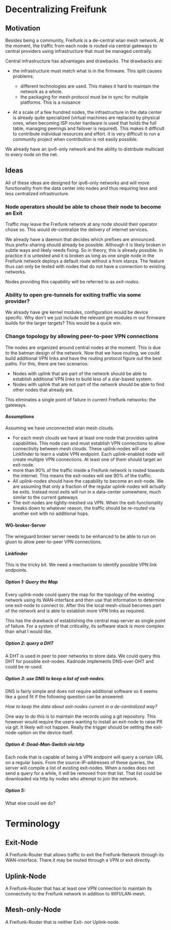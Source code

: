 # Decentralizing Freifunk

## Motivation

Besides being a community, Freifunk is a de-central wlan mesh network. 
At the moment, the traffic from each node is routed via central gateways to central 
providers using infrastructure that must be managed centrally.

Central infrastructure has advantages and drawbacks. The drawbacks are:

* the infrastructure must match what is in the firmware. This split causes problems:

  * different technologies are used. This makes it hard to maintain the network as a whole.
  * the packaging for mesh protocol must be in sync for multiple platforms. This is a nuisance

* At a scale of a few hundred nodes, the infrastructure in the data center is 
  already quite specialized (virtual machines are replaced by physical ones, 
  when becoming ISP router hardware is used that holds the full table, managing 
  peerings and failover is required). This makes it difficult to contribute 
  individual resources and effort. It is very difficult to run a community 
  project when contribution is not easily possible.

We already have an ipv6-only network and the ability to distribute multicast to every node on the net.

## Ideas

All of these ideas are designed for ipv6-only networks and will move 
functionality from the data center into nodes and thus requiring less and less centralized infrastructure.

### Node operators should be able to chose their node to become an Exit

Traffic may leave the Freifunk network at any node should their operator 
chose so. This would de-centralize the delivery of internet services.

We already have a daemon that decides which prefixes are announced. thus 
prefix-sharing should already be possible. Although it is likely broken in 
subtle ways and likely needs fixing. So in theory, this is already possible.
In practice it is untested and it is broken as long as one single node in the 
Freifunk network deploys a default route without a from stanza. The feature 
thus can only be tested with nodes that do not have a connection to existing 
networks.

Nodes providing this capability will be referred to as _exit-nodes_.

### Ability to open gre-tunnels for exiting traffic via some provider?

We already have gre kernel modules, configuration would be device specific. Why 
don't we just include the relevant gre modules in our firmware builds for the 
larger targets? This would be a quick win.

### Change topology by allowing peer-to-peer VPN connections

The nodes are organized around central nodes at the moment. This is due to the batman design of the network. Now that we have routing, we could build additional VPN links and have the routing protocol figure out the best paths. For this, there are two scenarios:

* Nodes with uplink that are part of the network should be able to establish
  additional VPN links to build less of a star-based system.
* Nodes with uplink that are not part of the network should be able to find
  other nodes that already are.

This eliminates a single point of failure in current Freifunk networks: the gateways.


#### Assumptions

Assuming we have unconnected wlan mesh clouds.

* For each mesh clouds we have at least one node that provides uplink capabilities. This node can and must establish VPN connections to allow connectivity between mesh clouds. These uplink-nodes will use Linkfinder to learn a viable VPN endpoint. Each uplink-enabled node will create multiple VPN connections. At least one of them should target an exit-node.
* more than 90% of the traffic inside a Freifunk network is routed towards the internet. This means the exit-nodes will see 90% of the traffic.
* All uplink-nodes should have the capability to become an exit-node. We are  assuming that only a fraction of the regular uplink-nodes will actually be exits. Instead most exits will run in a data-center somewhere, much similar to the current gateways
* The exit-nodes are tightly-meshed via VPN. When the exit-functionality breaks down to 
  whatever reason, the traffic should be re-routed via another exit with no additional hops.


#### WG-broker-Server

The wireguard broker server needs to be enhanced to be able to run on gluon to allow peer-to-peer VPN connections.

#### Linkfinder

This is the tricky bit. We need a mechanism to identify possible VPN link endpoints.

##### Option 1: Query the Map

Every uplink-node could query the map for the topology of the existing network using its WAN-interface and then use that information to determine one exit-node to connect to. After this the local mesh-cloud becomes part of the network and is able to establish more VPN links as required.

This has the drawback of establishing the central map server as single point of failure. For a system of that criticality, its software stack is more complex than what I would like.

##### Option 2: query a DHT

A DHT is used in peer to peer networks to store data. We could query this DHT for possible exit-nodes. Kadnode implements DNS-over-DHT and could be re-used.


##### Option 3: use DNS to keep a list of exit-nodes.

DNS is fairly simple and does not require additional software so it seems like 
a good fit if the following question can be answered:

_How to keep the data about exit-nodes current in a de-centralized way?_

One way to do this is to maintain the records using a git repository. This 
however would require the users wanting to install an exit-node to raise PR via 
git. It likely will not happen. Really the trigger should be setting the 
exit-node-option on the device itself.

##### Option 4: Dead-Man-Switch via http

Each node that is capable of being a VPN endpoint will query a certain URL on a 
regular basis. From the source-IP-addresses of these queries, the server will 
compile a list of existing exit-nodes. When a nodes does not send a query for a 
while, it will be removed from that list. That list could be downloaded via 
http by nodes who attempt to join the network.

##### Option 5: <your idea here>

What else could we do?


# Terminology

## Exit-Node

A Freifunk-Router that allows traffic to exit the Freifunk-Network through its WAN-interface.
There it may be routed through a VPN or exit directly.

## Uplink-Node

A Freifunk-Router that has at least one VPN connection to maintain its connectivity to the Freifunk network in addition to WIFI/LAN-mesh.

## Mesh-only-Node

A Freifunk-Router that is neither Exit- nor Uplink-node.

